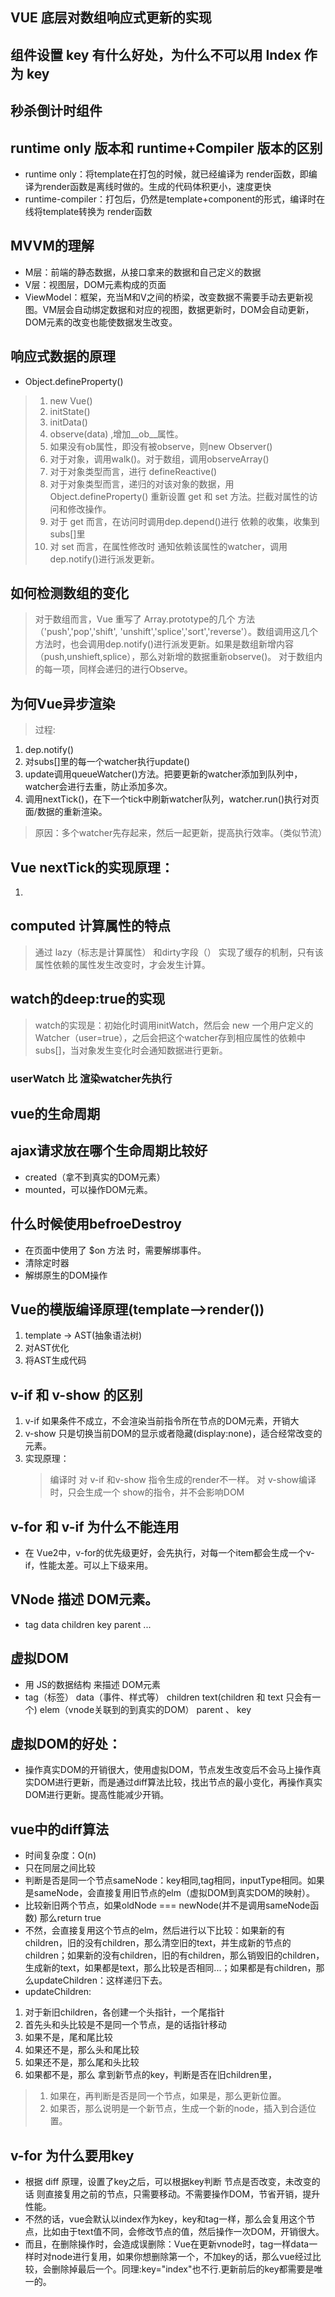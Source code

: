## VUE 底层对数组响应式更新的实现

## 组件设置 key 有什么好处，为什么不可以用 Index 作为 key

## 秒杀倒计时组件

## runtime only 版本和 runtime+Compiler 版本的区别
 - runtime only：将template在打包的时候，就已经编译为 render函数，即编译为render函数是离线时做的。生成的代码体积更小，速度更快
 - runtime-compiler：打包后，仍然是template+component的形式，编译时在线将template转换为 render函数

## MVVM的理解
- M层：前端的静态数据，从接口拿来的数据和自己定义的数据
- V层：视图层，DOM元素构成的页面
- ViewModel：框架，充当M和V之间的桥梁，改变数据不需要手动去更新视图。VM层会自动绑定数据和对应的视图，数据更新时，DOM会自动更新，DOM元素的改变也能使数据发生改变。

## 响应式数据的原理
- Object.defineProperty()
> 1. new Vue()
> 2. initState()
> 3. initData()
> 4. observe(data) ,增加__ob__属性。
> 4. 如果没有ob属性，即没有被observe，则new Observer()
> 5. 对于对象，调用walk()。对于数组，调用observeArray()
> 6. 对于对象类型而言，进行 defineReactive()
> 7. 对于对象类型而言，递归的对该对象的数据，用Object.defineProperty() 重新设置 get 和 set 方法。拦截对属性的访问和修改操作。
> 8. 对于 get 而言，在访问时调用dep.depend()进行 依赖的收集，收集到subs[]里
> 9. 对 set 而言，在属性修改时 通知依赖该属性的watcher，调用dep.notify()进行派发更新。

## 如何检测数组的变化
> 对于数组而言，Vue 重写了 Array.prototype的几个 方法（'push','pop','shift',
'unshift','splice','sort','reverse'）。数组调用这几个方法时，也会调用dep.notify()进行派发更新。如果是数组新增内容（push,unshieft,splice），那么对新增的数据重新observe()。
> 对于数组内的每一项，同样会递归的进行Observe。

## 为何Vue异步渲染
> 过程:
1. dep.notify()
2. 对subs[]里的每一个watcher执行update()
3. update调用queueWatcher()方法。把要更新的watcher添加到队列中，watcher会进行去重，防止添加多次。
4. 调用nextTick()，在下一个tick中刷新watcher队列，watcher.run()执行对页面/数据的重新渲染。
> 原因：多个watcher先存起来，然后一起更新，提高执行效率。（类似节流）

## Vue nextTick的实现原理：
1. 


## computed 计算属性的特点
> 通过 lazy（标志是计算属性） 和dirty字段（） 实现了缓存的机制，只有该属性依赖的属性发生改变时，才会发生计算。

## watch的deep:true的实现
> watch的实现是：初始化时调用initWatch，然后会 new 一个用户定义的Watcher（user=true），之后会把这个watcher存到相应属性的依赖中subs[]，当对象发生变化时会通知数据进行更新。

### userWatch 比 渲染watcher先执行

## vue的生命周期

## ajax请求放在哪个生命周期比较好
- created（拿不到真实的DOM元素） 
- mounted，可以操作DOM元素。
  
## 什么时候使用befroeDestroy
- 在页面中使用了 $on 方法 时，需要解绑事件。
- 清除定时器
- 解绑原生的DOM操作

## Vue的模版编译原理(template-->render())
1. template -> AST(抽象语法树)
2. 对AST优化
3. 将AST生成代码

## v-if 和 v-show 的区别
1. v-if 如果条件不成立，不会渲染当前指令所在节点的DOM元素，开销大
2. v-show 只是切换当前DOM的显示或者隐藏(display:none)，适合经常改变的元素。
3. 实现原理：
    > 编译时 对 v-if 和v-show 指令生成的render不一样。
    > 对 v-show编译时，只会生成一个 show的指令，并不会影响DOM
## v-for 和 v-if 为什么不能连用
- 在 Vue2中，v-for的优先级更好，会先执行，对每一个item都会生成一个v-if，性能太差。可以上下级来用。

## VNode 描述 DOM元素。
- tag data children  key parent ...

## 虚拟DOM
- 用 JS的数据结构 来描述 DOM元素
- tag（标签） data（事件、样式等）  children text(children 和 text 只会有一个) elem（vnode关联到的到真实的DOM） parent 、 key 

## 虚拟DOM的好处：
- 操作真实DOM的开销很大，使用虚拟DOM，节点发生改变后不会马上操作真实DOM进行更新，而是通过diff算法比较，找出节点的最小变化，再操作真实DOM进行更新。提高性能减少开销。
## vue中的diff算法
-  时间复杂度：O(n)
-  只在同层之间比较
-  判断是否是同一个节点sameNode：key相同,tag相同，inputType相同。如果是sameNode，会直接复用旧节点的elm（虚拟DOM到真实DOM的映射）。
-  比较新旧两个节点，如果oldNode === newNode(并不是调用sameNode函数) 那么return true
-  不然，会直接复用这个节点的elm，然后进行以下比较：如果新的有children，旧的没有children，那么清空旧的text，并生成新的节点的children；如果新的没有children，旧的有children，那么销毁旧的children，生成新的text，如果都是text，那么比较是否相同...；如果都是有children，那么updateChildren：这样递归下去。
-  updateChildren:
1. 对于新旧children，各创建一个头指针，一个尾指针
2. 首先头和头比较是不是同一个节点，是的话指针移动
3. 如果不是，尾和尾比较
4. 如果还不是，那么头和尾比较
5. 如果还不是，那么尾和头比较
6. 如果都不是，那么 拿到新节点的key，判断是否在旧children里，
> 1. 如果在，再判断是否是同一个节点，如果是，那么更新位置。
> 2. 如果否，那么说明是一个新节点，生成一个新的node，插入到合适位置。

## v-for 为什么要用key
- 根据 diff 原理，设置了key之后，可以根据key判断 节点是否改变，未改变的话 则直接复用之前的节点，只需要移动。不需要操作DOM，节省开销，提升性能。
- 不然的话，vue会默认以index作为key，key和tag一样，那么会复用这个节点，比如由于text值不同，会修改节点的值，然后操作一次DOM，开销很大。
- 而且，在删除操作时，会造成误删除：Vue在更新vnode时，tag一样data一样时对node进行复用，如果你想删除第一个，不加key的话，那么vue经过比较，会删除掉最后一个。同理:key="index"也不行.更新前后的key都需要是唯一的。